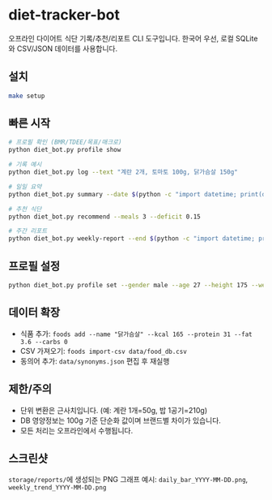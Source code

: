 # diet-tracker-bot

오프라인 다이어트 식단 기록/추천/리포트 CLI 도구입니다. 한국어 우선, 로컬 SQLite와 CSV/JSON 데이터를 사용합니다.

## 설치

```bash
make setup
```

## 빠른 시작

```bash
# 프로필 확인 (BMR/TDEE/목표/매크로)
python diet_bot.py profile show

# 기록 예시
python diet_bot.py log --text "계란 2개, 토마토 100g, 닭가슴살 150g"

# 일일 요약
python diet_bot.py summary --date $(python -c "import datetime; print(datetime.date.today().isoformat())")

# 추천 식단
python diet_bot.py recommend --meals 3 --deficit 0.15

# 주간 리포트
python diet_bot.py weekly-report --end $(python -c "import datetime; print(datetime.date.today().isoformat())")
```

## 프로필 설정

```bash
python diet_bot.py profile set --gender male --age 27 --height 175 --weight 70 --activity light --target-kcal 1800 --macro "0.4,0.3,0.3"
```

## 데이터 확장

- 식품 추가: `foods add --name "닭가슴살" --kcal 165 --protein 31 --fat 3.6 --carbs 0`
- CSV 가져오기: `foods import-csv data/food_db.csv`
- 동의어 추가: `data/synonyms.json` 편집 후 재실행

## 제한/주의

- 단위 변환은 근사치입니다. (예: 계란 1개=50g, 밥 1공기=210g)
- DB 영양정보는 100g 기준 단순화 값이며 브랜드별 차이가 있습니다.
- 모든 처리는 오프라인에서 수행됩니다.

## 스크린샷

`storage/reports/`에 생성되는 PNG 그래프 예시: `daily_bar_YYYY-MM-DD.png`, `weekly_trend_YYYY-MM-DD.png`

